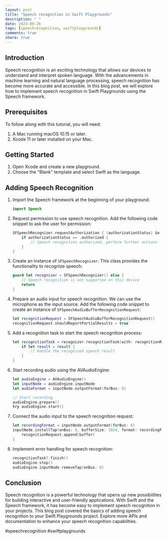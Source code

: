 ```yaml
---
layout: post
title: "Speech recognition in Swift Playgrounds"
description: " "
date: 2023-09-26
tags: [speechrecognition, swiftplaygrounds]
comments: true
share: true
---
```


## Introduction

Speech recognition is an exciting technology that allows our devices to understand and interpret spoken language. With the advancements in machine learning and natural language processing, speech recognition has become more accurate and accessible. In this blog post, we will explore how to implement speech recognition in Swift Playgrounds using the Speech framework.

## Prerequisites

To follow along with this tutorial, you will need:

1. A Mac running macOS 10.15 or later.
2. Xcode 11 or later installed on your Mac.

## Getting Started

1. Open Xcode and create a new playground.
2. Choose the "Blank" template and select Swift as the language.

## Adding Speech Recognition

1. Import the Speech framework at the beginning of your playground:

   ```swift
   import Speech
   ```

2. Request permission to use speech recognition. Add the following code snippet to ask the user for permission:

   ```swift
   SFSpeechRecognizer.requestAuthorization { (authorizationStatus) in
       if authorizationStatus == .authorized {
           // Speech recognition authorized, perform further actions
       }
   }
   ```

3. Create an instance of `SFSpeechRecognizer`. This class provides the functionality to recognize speech:

   ```swift
   guard let recognizer = SFSpeechRecognizer() else {
       // Speech recognition is not supported on this device
       return
   }
   ```

4. Prepare an audio input for speech recognition. We can use the microphone as the input source. Add the following code snippet to create an instance of `SFSpeechAudioBufferRecognitionRequest`:

   ```swift
   let recognitionRequest = SFSpeechAudioBufferRecognitionRequest()
   recognitionRequest.shouldReportPartialResults = true
   ```

5. Add a recognition task to start the speech recognition process:

   ```swift
   let recognitionTask = recognizer.recognitionTask(with: recognitionRequest) { (result, error) in
       if let result = result {
           // Handle the recognized speech result
       }
   }
   ```

6. Start recording audio using the AVAudioEngine:

   ```swift
   let audioEngine = AVAudioEngine()
   let inputNode = audioEngine.inputNode
   let audioFormat = inputNode.outputFormat(forBus: 0)

   // Start recording
   audioEngine.prepare()
   try audioEngine.start()
   ```

7. Connect the audio input to the speech recognition request:

   ```swift
   let recordingFormat = inputNode.outputFormat(forBus: 0)
   inputNode.installTap(onBus: 0, bufferSize: 1024, format: recordingFormat) { (buffer, _) in
       recognitionRequest.append(buffer)
   }
   ```

8. Implement error handling for speech recognition:

   ```swift
   recognitionTask?.finish()
   audioEngine.stop()
   audioEngine.inputNode.removeTap(onBus: 0)
   ```

## Conclusion

Speech recognition is a powerful technology that opens up new possibilities for building interactive and user-friendly applications. With Swift and the Speech framework, it has become easy to implement speech recognition in your projects. This blog post covered the basics of adding speech recognition to your Swift Playgrounds project. Explore more APIs and documentation to enhance your speech recognition capabilities.

#speechrecognition #swiftplaygrounds